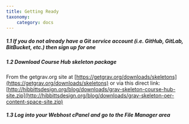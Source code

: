 ```yaml
---
title: Getting Ready
taxonomy:
    category: docs
---
```


##### 1.1 If you do not already have a Git service account (i.e. GitHub, GitLab, BitBucket, etc.) then sign up for one

##### 1.2 Download Course Hub skeleton package

From the getgrav.org site at [https://getgrav.org/downloads/skeletons](https://getgrav.org/downloads/skeletons) or via this direct link: [http://hibbittsdesign.org/blog/downloads/grav-skeleton-course-hub-site.zip](http://hibbittsdesign.org/blog/downloads/grav-skeleton-oer-content-space-site.zip)

##### 1.3 Log into your Webhost cPanel and go to the File Manager area
